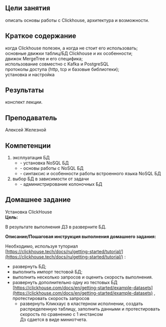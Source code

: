 ## Цели занятия

описать основы работы с Clickhouse, архитектура и возможности.

## Краткое содержание

когда Clickhouse полезен, а когда не стоит его использовать;  
основные движки таблиц/БД Clickhouse и их особенности;  
движок MergeTree и его специфика;  
использование совместно с Kafka и PostgreSQL  
протоколы доступа (http, tcp и базовые библиотеки);  
установка и настройка

## Результаты

конспект лекции.

## Преподаватель

Алексей Железной

## Компетенции

1. эксплуатация БД  
   * \- установка NoSQL БД  
   * \- основы работы с NoSQL БД  
   * \- синтаксис и особенности работы встроенного языка NoSQL БД  
2. выбор БД в зависимости от задачи  
   * \- администрирование колоночных БД

## Домашнее задание

Установка ClickHouse  
**Цель:**

В результате выполнения ДЗ в разверните БД.

**Описание/Пошаговая инструкция выполнения домашнего задания:**

Необходимо, используя туториал [https://clickhouse.tech/docs/ru/getting-started/tutorial/](https://clickhouse.tech/docs/ru/getting-started/tutorial/) :

* развернуть БД;  
* выполнить импорт тестовой БД;  
* выполнить несколько запросов и оценить скорость выполнения.  
* развернуть дополнительно одну из тестовых БД [https://clickhouse.com/docs/en/getting-started/example-datasets](https://clickhouse.com/docs/en/getting-started/example-datasets) , протестировать скорость запросов  
  * развернуть Кликхаус в кластерном исполнении, создать распределенную таблицу, заполнить данными и протестировать скорость по сравнению с 1 инстансом  
    Дз сдается в виде миниотчета.


